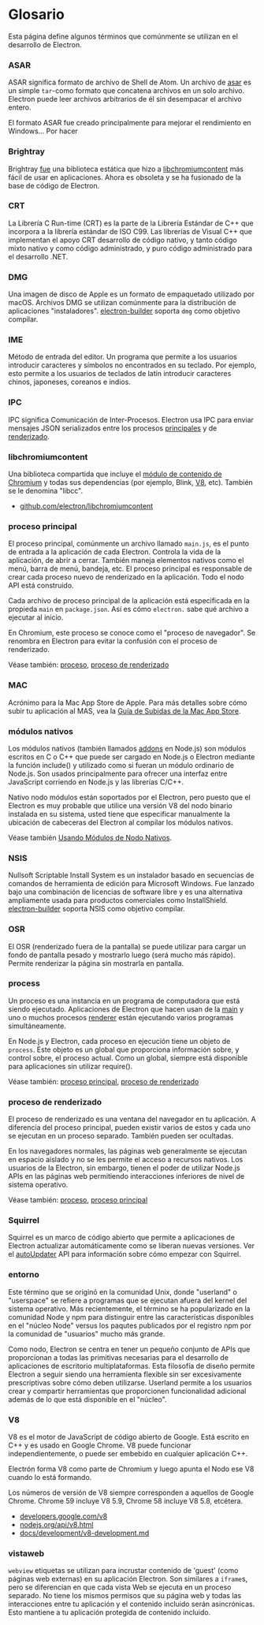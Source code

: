 # Glosario

Esta página define algunos términos que comúnmente se utilizan en el desarrollo de Electron.

### ASAR

ASAR significa formato de archivo de Shell de Atom. Un archivo de [asar](https://github.com/electron/asar) es un simple `tar`-como formato que concatena archivos en un solo archivo. Electron puede leer archivos arbitrarios de él sin desempacar el archivo entero.

El formato ASAR fue creado principalmente para mejorar el rendimiento en Windows... Por hacer

### Brightray

Brightray [fue](https://github.com/electron-archive/brightray) una biblioteca estática que hizo a [libchromiumcontent](#libchromiumcontent) más fácil de usar en aplicaciones. Ahora es obsoleta y se ha fusionado de la base de código de Electron.

### CRT

La Librería C Run-time (CRT) es la parte de la Librería Estándar de C++ que incorpora a la librería estándar de ISO C99. Las librerías de Visual C++ que implementan el apoyo CRT desarrollo de código nativo, y tanto código mixto nativo y como código administrado, y puro código administrado para el desarrollo .NET.

### DMG

Una imagen de disco de Apple es un formato de empaquetado utilizado por macOS. Archivos DMG se utilizan comúnmente para la distribución de aplicaciones "instaladores". [electron-builder](https://github.com/electron-userland/electron-builder) soporta `dmg` como objetivo compilar.

### IME

Método de entrada del editor. Un programa que permite a los usuarios introducir caracteres y símbolos no encontrados en su teclado. Por ejemplo, esto permite a los usuarios de teclados de latín introducir caracteres chinos, japoneses, coreanos e indios.

### IPC

IPC significa Comunicación de Inter-Procesos. Electron usa IPC para enviar mensajes JSON serializados entre los procesos [principales](#main-process) y de [renderizado](#renderer-process).

### libchromiumcontent

Una biblioteca compartida que incluye el [módulo de contenido de Chromium](https://www.chromium.org/developers/content-module) y todas sus dependencias (por ejemplo, Blink, [V8](#v8), etc). También se le denomina "libcc".

- [github.com/electron/libchromiumcontent](https://github.com/electron/libchromiumcontent)

### proceso principal

El proceso principal, comúnmente un archivo llamado `main.js`, es el punto de entrada a la aplicación de cada Electron. Controla la vida de la aplicación, de abrir a cerrar. También maneja elementos nativos como el menú, barra de menú, bandeja, etc. El proceso principal es responsable de crear cada proceso nuevo de renderizado en la aplicación. Todo el nodo API está construido.

Cada archivo de proceso principal de la aplicación está especificada en la propieda `main` en `package.json`. Así es cómo `electron.` sabe qué archivo a ejecutar al inicio.

En Chromium, este proceso se conoce como el "proceso de navegador". Se renombra en Electron para evitar la confusión con el proceso de renderizado.

Véase también: [proceso](#process), [proceso de renderizado](#renderer-process)

### MAC

Acrónimo para la Mac App Store de Apple. Para más detalles sobre cómo subir tu aplicación al MAS, vea la [Guía de Subidas de la Mac App Store](tutorial/mac-app-store-submission-guide.md).

### módulos nativos

Los módulos nativos (también llamados [addons](https://nodejs.org/api/addons.html) en Node.js) son módulos escritos en C o C++ que puede ser cargado en Node.js o Electron mediante la función include() y utilizado como si fueran un módulo ordinario de Node.js. Son usados principalmente para ofrecer una interfaz entre JavaScript corriendo en Node.js y las librerías C/C++.

Nativo nodo módulos están soportados por el Electron, pero puesto que el Electron es muy probable que utilice una versión V8 del nodo binario instalada en su sistema, usted tiene que especificar manualmente la ubicación de cabeceras del Electron al compilar los módulos nativos.

Véase también [Usando Módulos de Nodo Nativos](tutorial/using-native-node-modules.md).

### NSIS

Nullsoft Scriptable Install System es un instalador basado en secuencias de comandos de herramienta de edición para Microsoft Windows. Fue lanzado bajo una combinación de licencias de software libre y es una alternativa ampliamente usada para productos comerciales como InstallShield. [electron-builder](https://github.com/electron-userland/electron-builder) soporta NSIS como objetivo compilar.

### OSR

El OSR (renderizado fuera de la pantalla) se puede utilizar para cargar un fondo de pantalla pesado y mostrarlo luego (será mucho más rápido). Permite renderizar la página sin mostrarla en pantalla.

### process

Un proceso es una instancia en un programa de computadora que está siendo ejecutado. Aplicaciones de Electron que hacen usan de la [main](#main-process) y uno o muchos procesos [renderer](#renderer-process) están ejecutando varios programas simultáneamente.

En Node.js y Electron, cada proceso en ejecución tiene un objeto de `process`. Este objeto es un global que proporciona información sobre, y control sobre, el proceso actual. Como un global, siempre está disponible para aplicaciones sin utilizar require().

Véase también: [proceso principal](#main-process), [proceso de renderizado](#renderer-process)

### proceso de renderizado

El proceso de renderizado es una ventana del navegador en tu aplicación. A diferencia del proceso principal, pueden existir varios de estos y cada uno se ejecutan en un proceso separado. También pueden ser ocultadas.

En los navegadores normales, las páginas web generalmente se ejecutan en espacio aislado y no se les permite el acceso a recursos nativos. Los usuarios de la Electron, sin embargo, tienen el poder de utilizar Node.js APIs en las páginas web permitiendo interacciones inferiores de nivel de sistema operativo.

Véase también: [proceso](#process), [proceso principal](#main-process)

### Squirrel

Squirrel es un marco de código abierto que permite a aplicaciones de Electron actualizar automáticamente como se liberan nuevas versiones. Ver el [autoUpdater](api/auto-updater.md) API para información sobre cómo empezar con Squirrel.

### entorno

Este término que se originó en la comunidad Unix, donde "userland" o "userspace" se refiere a programas que se ejecutan afuera del kernel del sistema operativo. Más recientemente, el término se ha popularizado en la comunidad Node y npm para distinguir entre las características disponibles en el "núcleo Node" versus los paqutes publicados por el registro npm por la comunidad de "usuarios" mucho más grande.

Como nodo, Electron se centra en tener un pequeño conjunto de APIs que proporcionan a todas las primitivas necesarias para el desarrollo de aplicaciones de escritorio multiplataformas. Esta filosofía de diseño permite Electron a seguir siendo una herramienta flexible sin ser excesivamente prescriptivas sobre cómo deben utilizarse. Userland permite a los usuarios crear y compartir herramientas que proporcionen funcionalidad adicional además de lo que está disponible en el "núcleo".

### V8

V8 es el motor de JavaScript de código abierto de Google. Está escrito en C++ y es usado en Google Chrome. V8 puede funcionar independientemente, o puede ser embebido en cualquier aplicación C++.

Electrón forma V8 como parte de Chromium y luego apunta el Nodo ese V8 cuando lo está formando.

Los números de versión de V8 siempre corresponden a aquellos de Google Chrome. Chrome 59 incluye V8 5.9, Chrome 58 incluye V8 5.8, etcétera.

- [developers.google.com/v8](https://developers.google.com/v8)
- [nodejs.org/api/v8.html](https://nodejs.org/api/v8.html)
- [docs/development/v8-development.md](development/v8-development.md)

### vistaweb

`webview` etiquetas se utilizan para incrustar contenido de 'guest' (como páginas web externas) en su aplicación Electron. Son similares a `iframe`s, pero se diferencian en que cada vista Web se ejecuta en un proceso separado. No tiene los mismos permisos que su página web y todas las interacciones entre tu aplicación y el contenido incluido serán asincrónicas. Esto mantiene a tu aplicación protegida de contenido incluido.
